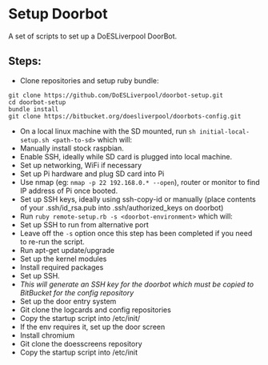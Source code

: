# Setup Doorbot

A set of scripts to set up a DoESLiverpool DoorBot.

## Steps:

 * Clone repositories and setup ruby bundle:

```
git clone https://github.com/DoESLiverpool/doorbot-setup.git
cd doorbot-setup
bundle install
git clone https://bitbucket.org/doesliverpool/doorbots-config.git
```

 * On a local linux machine with the SD mounted, run `sh initial-local-setup.sh <path-to-sd>` which will:
  * Manually install stock raspbian.
  * Enable SSH, ideally while SD card is plugged into local machine.
  * Set up networking, WiFi if necessary
 * Set up Pi hardware and plug SD card into Pi
 * Use nmap (eg: `nmap -p 22 192.168.0.* --open`), router or monitor to find IP address of Pi once booted.
 * Set up SSH keys, ideally using ssh-copy-id or manually (place contents of your .ssh/id_rsa.pub into .ssh/authorized_keys on doorbot)
 * Run `ruby remote-setup.rb -s <doorbot-environment>` which will:
  * Set up SSH to run from alternative port
   * Leave off the `-s` option once this step has been completed if you need to re-run the script.
  * Run apt-get update/upgrade
  * Set up the kernel modules
  * Install required packages
  * Set up SSH.
   * *This will generate an SSH key for the doorbot which must be copied to BitBucket for the config repository*
  * Set up the door entry system
   * Git clone the logcards and config repositories
   * Copy the startup script into /etc/init/
  * If the env requires it, set up the door screen
   * Install chromium
   * Git clone the doesscreens repository
   * Copy the startup script into /etc/init

